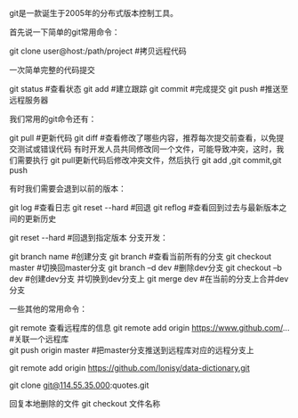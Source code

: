 git是一款诞生于2005年的分布式版本控制工具。

首先说一下简单的git常用命令：  

git clone user@host:/path/project     #拷贝远程代码

一次简单完整的代码提交

git status     #查看状态
git add <file>     #建立跟踪
git commit     #完成提交
git push      #推送至远程服务器


我们常用的git命令还有：  

git pull #更新代码
git diff #查看修改了哪些内容，推荐每次提交前查看，以免提交测试或错误代码
有时开发人员共同修改同一个文件，可能导致冲突，这时，我们需要执行 git pull更新代码后修改冲突文件，然后执行 git add ,git commit,git push

有时我们需要会退到以前的版本：

git log #查看日志
git reset --hard <string> #回退
git reflog     #查看回到过去与最新版本之间的更新历史

git reset --hard <string> #回退到指定版本
分支开发：

git branch name  #创建分支
git branch  #查看当前所有的分支
git checkout master     #切换回master分支
git branch –d dev     #删除dev分支
git checkout –b dev  #创建dev分支 并切换到dev分支上
git merge dev   #在当前的分支上合并dev分支

一些其他的常用命令：

git remote 查看远程库的信息
git remote add origin https://www.github.com/...     #关联一个远程库    
git push origin master  #把master分支推送到远程库对应的远程分支上    

git remote add origin https://github.com/lonisy/data-dictionary.git

git clone git@114.55.35.000:quotes.git


回复本地删除的文件
git checkout 文件名称
